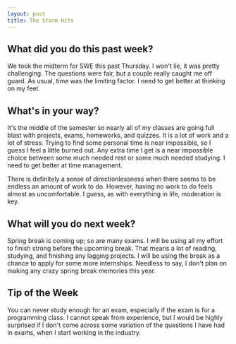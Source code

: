 ```yaml
---
layout: post
title: The Storm Hits
---
```


<h2>What did you do this past week?</h2>
We took the midterm for SWE this past Thursday. I won't lie, it was pretty challenging. The questions were fair, but a couple really caught me off guard. As usual, time was the limiting factor. I need to get better at thinking on my feet.


<h2>What's in your way?</h2>
It's the middle of the semester so nearly all of my classes are going full blast with projects, exams, homeworks, and quizzes. It is a lot of work and a lot of stress. Trying to find some personal time is near impossible, so I guess I feel a little burned out. Any extra time I get is a near impossible choice between some much needed rest or some much needed studying. I need to get better at time management.

There is definitely a sense of directionlessness when there seems to be endless an amount of work to do. However, having no work to do feels almost as uncomfortable. I guess, as with everything in life, moderation is key.


<h2>What will you do next week?</h2>
Spring break is coming up; so are many exams. I will be using all my effort to finish strong before the upcoming break. That means a lot of reading, studying, and finishing any lagging projects. I will be using the break as a chance to apply for some more internships. Needless to say, I don't plan on making any crazy spring break memories this year.


<h2>Tip of the Week</h2>
You can never study enough for an exam, especially if the exam is for a programming class. I cannot speak from experience, but I would be highly surprised if I don't come across some variation of the questions I have had in exams, when I start working in the industry.


